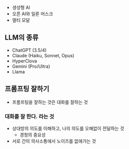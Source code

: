 - 생성형 AI
- 오픈 AI와 일론 머스크
- 멀티 모달

## LLM의 종류

- ChatGPT (3.5/4)
- Claude (Haiku, Sonnet, Opus)
- HyperClova
- Gemini (Pro/Ultra)
- Llama

## 프롬프팅 잘하기

- 프롬프팅을 잘하는 것은 대화를 잘하는 것

### 대화를 잘 한다. 라는 것

- 상대방의 의도를 이해하고, 나의 의도를 오해없이 전달하는 것
	- 경청의 중요성
- 서로 간의 의사소통에서 노이즈를 없애가는 것